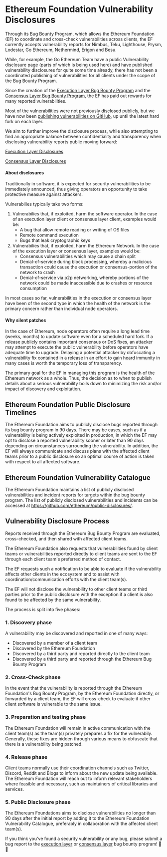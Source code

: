 # Ethereum Foundation Vulnerability Disclosures
Through its Bug Bounty Program, which allows the Ethereum Foundation (EF) to coordinate and cross-check vulnerabilities across clients, the EF currently accepts vulnerability reports for Nimbus, Teku, Lighthouse, Prysm, Lodestar, Go Ethereum, Nethermind, Erigon and Besu.

While, for example, the Go Ethereum Team have a public Vulnerability disclosure page (parts of which is being used here) and have published vulnerability disclosures for quite some time already, there has not been a coordinated publishing of vulnerabilities for all clients under the scope of the Bug Bounty Program.

Since the creation of the [Execution Layer Bug Bounty Program](https://bounty.ethereum.org) and the [Consensus Layer Bug Bounty Program](https://eth2bounty.ethereum.org), the EF has paid out rewards for many reported vulnerabilities.

Most of the vulnerabilities were not previously disclosed publicly, but we have now been [publishing vulnerabilities on GitHub](disclosures/), up until the latest hard fork on each layer.

We aim to further improve the disclosure process, while also attempting to find an appropriate balance between confidentiality and transparency when disclosing vulnerability reports public moving forward:

[Execution Layer Disclosures](disclosures/EL.md)

[Consensus Layer Disclosures](disclosures/CL.md)


#### About disclosures
Traditionally in software, it is expected for security vulnerabilities to be immediately announced, thus giving operators an opportunity to take protective measure against attackers.

Vulnerabilies typically take two forms:
1. Vulnerabilies that, if exploited, harm the software operator. In the case of an execution layer client or consensus layer client, examples would be:
    * A bug that allow remote reading or writing of OS files
    * Remote command execution
    * Bugs that leak cryptographic keys
2. Vulnerabilies that, if exploited, harm the Ethereum Network. In the case of the execution layer or consensus layer, examples would be:
    * Consensus vulnerabilities which may cause a chain split
    * Denial-of-service during block processing, whereby a malicious transaction could cause the execution or consensus-portion of the network to crash
    * Denial-of-service via p2p networking, whereby portions of the network could be made inaccessible due to crashes or resource consumption

In most cases so far, vulnerabilities in the execution or consensus layer have been of the second type in which the health of the network is the primary concern rather than individual node operators.


#### Why silent patches
In the case of Ethereum, node operators often require a long lead time (weeks, months) to update software even for a scheduled hard fork. If a release publicly contains important consensus or DoS fixes, an attacker may attempt to execute the public vulnerability before operators have adequate time to upgrade. Delaying a potential attacker by obfuscating a vulnerability fix contained in a release in an effort to gain heard immunity in many cases is worth the temporary loss of transparency.

The primary goal for the EF in managing this program is the health of the Ethereum network as a whole. Thus, the decision as to when to publish details about a serious vulnerability boils down to minimizing the risk and/or impact of discovery and exploitation.


## Ethereum Foundation Public Disclosure Timelines
The Ethereum Foundation aims to publicly disclose bugs reported through its bug bounty program in 90 days. There may be cases, such as if a vulnerability is being actively exploited in production, in which the EF may opt to disclose a reported vulnerability sooner or later than 90 days depending on circumstances surrounding the vulnerability. In addition, the EF will always communicate and discuss plans with the affected client teams prior to a public disclosure so an optimal course of action is taken with respect to all affected software.


## Ethereum Foundation Vulnerability Catalogue
The Ethereum Foundation maintains a list of publicly disclosed vulnerabilities and incident reports for targets within the bug bounty program. The list of publicly disclosed vulnerabilities and incidents can be accessed at https://github.com/ethereum/public-disclosures/.


## Vulnerability Disclosure Process
Reports received through the Ethereum Bug Bounty Program are evaluated, cross-checked, and then shared with affected client teams.

The Ethereum Foundation also requests that vulnerabilities found by client teams or vulnerabilities reported directly to client teams are sent to the EF through each client team's preferred method of contact.

The EF requests such a notification to be able to evaluate if the vulnerability affects other clients in the ecosystem and to assist with coordination/communication efforts with the client team(s).

The EF will not disclose the vulnerability to other client teams or third parties prior to the public disclosure with the exception if a client is also found to be affected by the same vulnerability.

The process is split into five phases:
### 1. Discovery phase
A vulnerability may be discovered and reported in one of many ways:
- Discovered by a member of a client team
- Discovered by the Ethereum Foundation
- Discovered by a third party and reported directly to the client team
- Discovered by a third party and reported through the Ethereum Bug Bounty Program

### 2. Cross-Check phase
In the event that the vulnerability is reported through the Ethereum Foundation's Bug Bounty Program, by the Ethereum Foundation directly, or forwarded by a client team, the EF will cross-check to evaluate if other client software is vulnerable to the same issue.

### 3. Preparation and testing phase
The Ethereum Foundation will remain in active communication with the client team(s) as the team(s) privately prepares a fix for the vulnerabily. Generally, these fixes are hidden through various means to obfuscate that there is a vulnerability being patched.

### 4. Release phase
Client teams normally use their coordination channels such as Twitter, Discord, Reddit and Blogs to inform about the new update being available. The Ethereum Foundation will reach out to inform relevant stakeholders where feasible and necessary, such as maintainers of critical libraries and services.

### 5. Public Disclosure phase
The Ethereum Foundations aims to disclose vulnerabilities no longer than 90 days after the initial report by adding it to the Ethereum Foundation Vulnerability Catalogue, preferably in collaboration with the affected client team(s).

If you think you’ve found a security vulnerability or any bug, please submit a bug report to the [execution layer](https://bounty.ethereum.org/) or [consensus layer](https://ethereum.org/en/eth2/get-involved/bug-bounty/) bug bounty program! 💜🦄
